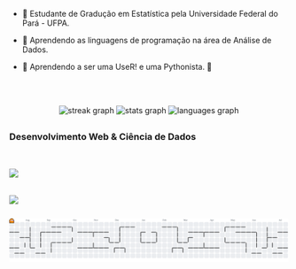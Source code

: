 * 🌱 Estudante de Gradução em Estatística pela Universidade Federal do Pará - UFPA.
  
* 🌱 Aprendendo as linguagens de programação na área de Análise de Dados.
  
* 🌱 Aprendendo a ser uma UseR! e uma Pythonista.  🎲
  
<br><br/>

<div align="center">
  <img src="https://streak-stats.demolab.com?user=AnaCaroline1&locale=pt-br&mode=weekly&theme=tokyonight&hide_border=false&border_radius=5&order=3" height="150" alt="streak graph"  />
  <img src="https://github-readme-stats.vercel.app/api?username=AnaCaroline1&hide_title=true&hide_rank=false&show_icons=true&include_all_commits=true&count_private=true&disable_animations=false&theme=material-palenight&locale=pt-br&hide_border=true&order=1" height="150" alt="stats graph"  />
  <img src="https://github-readme-stats.vercel.app/api/top-langs?username=AnaCaroline1&locale=pt-br&hide_title=false&layout=compact&card_width=320&langs_count=5&theme=material-palenight&hide_border=true&order=2" height="150" alt="languages graph"  />
</div>


##

<div align = "left">
  
### Desenvolvimento Web & Ciência de Dados
<br>

<div/>

<p align="left">
  <a href="https://skillicons.dev">
    <img src="https://skillicons.dev/icons?i=html,css,js,mysql,py,r,git,github,wordpress,vscode" />
  </a>
</p>

##

<div align="left">
  <a href="http://www.linkedin.com/in/ana-caroline-48z9/" target="_blank"><img  src="https://img.shields.io/badge/LinkedIn-0077B5?style=for-the-badge&logo=linkedin&logoColor=white" target="_blank"></a>
</div>

###

<picture>
  <source media="(prefers-color-scheme: dark)" srcset="https://raw.githubusercontent.com/AnaCaroline1/AnaCaroline1/output/pacman-contribution-graph-dark.svg">
  <source media="(prefers-color-scheme: light)" srcset="https://raw.githubusercontent.com/AnaCaroline1/AnaCaroline1/output/pacman-contribution-graph.svg">
  <img alt="pacman contribution graph" src="https://raw.githubusercontent.com/AnaCaroline1/AnaCaroline1/output/pacman-contribution-graph.svg">
</picture>

###
